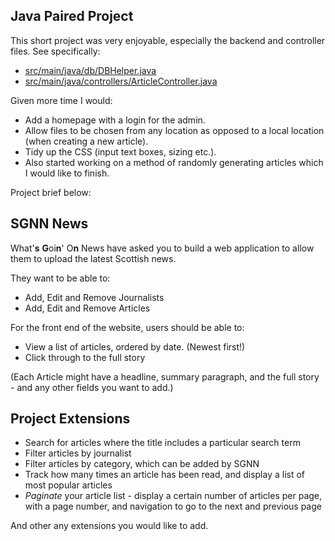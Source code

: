  ## Java Paired Project

This short project was very enjoyable, especially the backend and controller files. See specifically:

 - [src/main/java/db/DBHelper.java](src/main/java/db/DBHelper.java)
 - [src/main/java/controllers/ArticleController.java](src/main/java/controllers/ArticleController.java)
 
Given more time I would:

 -  Add a homepage with a login for the admin.
 -  Allow files to be chosen from any location as opposed to a local location (when creating a new article).
 -  Tidy up the CSS (input text boxes, sizing etc.).
 -  Also started working on a method of randomly generating articles which I would like to finish.
 
 Project brief below:
 
## SGNN News

What'**s** **G**oi**n**' O**n** News have asked you to build a web application to allow them to upload the latest Scottish news.

They want to be able to:

- Add, Edit and Remove Journalists
- Add, Edit and Remove Articles

For the front end of the website, users should be able to:

- View a list of articles, ordered by date. (Newest first!)
- Click through to the full story

(Each Article might have a headline, summary paragraph, and the full story - and any other fields you want to add.)

## Project Extensions

- Search for articles where the title includes a particular search term
- Filter articles by journalist
- Filter articles by category, which can be added by SGNN
- Track how many times an article has been read, and display a list of most popular articles
- _Paginate_ your article list - display a certain number of articles per page, with a page number, and navigation to go to the next and previous page

And other any extensions you would like to add.
